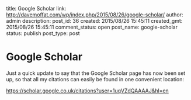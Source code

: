 title: Google Scholar
link: http://davemoffat.com/wp/index.php/2015/08/26/google-scholar/
author: admin
description: 
post_id: 36
created: 2015/08/26 15:45:11
created_gmt: 2015/08/26 15:45:11
comment_status: open
post_name: google-scholar
status: publish
post_type: post

# Google Scholar

Just a quick update to say that the Google Scholar page has now been set up, so that all my citations can easily be found in one convenient location:

<https://scholar.google.co.uk/citations?user=1uqVZdQAAAAJ&hl=en>